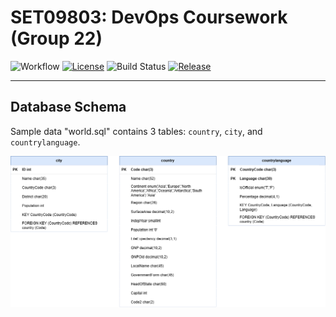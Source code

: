 # SET09803: DevOps Coursework (Group 22)

![Workflow](https://github.com/noritateo/devops-22/actions/workflows/main.yml/badge.svg)
[![License](https://img.shields.io/github/license/noritateo/devops-22.svg?style=flat-square)](https://github.com/noritateo/devops-22/blob/master/LICENSE)
![Build Status](https://img.shields.io/github/actions/workflow/status/noritateo/devops-22/main.yml?branch=develop&style=flat-square)
[![Release](https://img.shields.io/github/release/noritateo/devops-22/all.svg?style=flat-square)](https://github.com/noritateo/devops-22/releases)

---


## Database Schema

Sample data "world.sql" contains 3 tables: `country`, `city`, and `countrylanguage`.

![ERD Diagram](imgs/db_structure.png)



